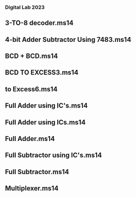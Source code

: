 ### Digital Lab 2023
## 3-TO-8 decoder.ms14

## 4-bit Adder Subtractor Using 7483.ms14

## BCD + BCD.ms14

## BCD TO EXCESS3.ms14

##  to Excess6.ms14

## Full Adder using IC's.ms14

## Full Adder using ICs.ms14

## Full Adder.ms14

## Full Subtractor using IC's.ms14

## Full Subtractor.ms14

## Multiplexer.ms14
